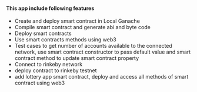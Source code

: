 #### This app include following features

- Create and deploy smart contract in Local Ganache
- Compile smart contract and generate abi and byte code
- Deploy smart contracts
- Use smart contracts methods using web3
- Test cases to get number of accounts available to the connected network, use smart contract constructor to pass default value and smart contract method to update smart contract property
- Connect to rinkeby network
- deploy contract to rinkeby testnet
- add lottery app smart contract, deploy and access all methods of smart contract using web3